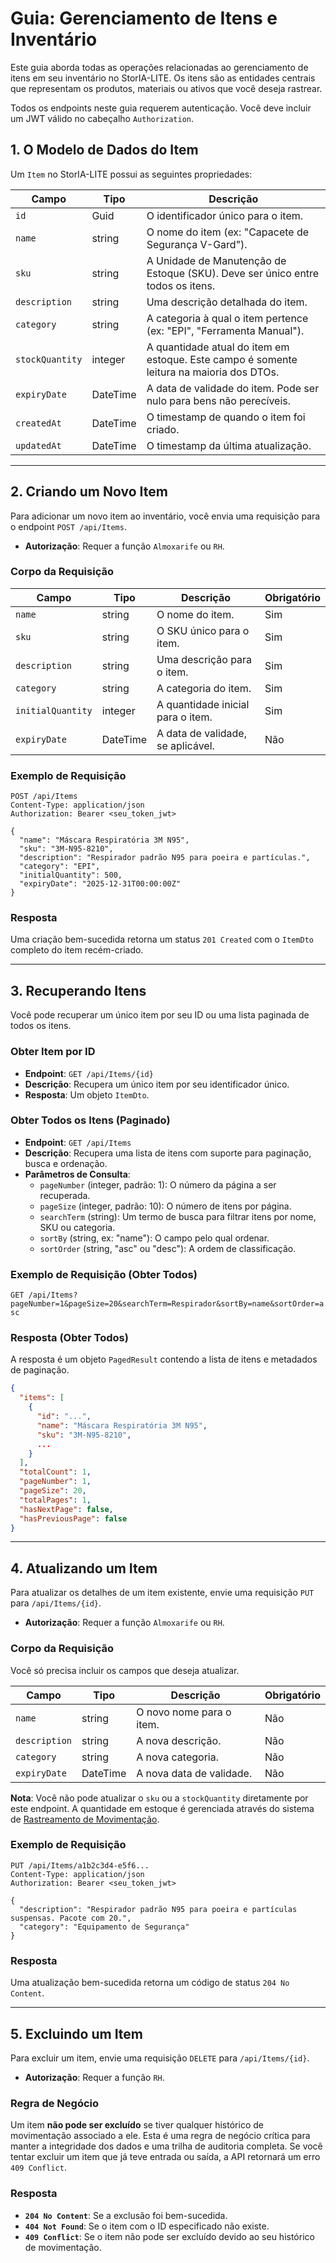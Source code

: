 # Guia: Gerenciamento de Itens e Inventário

Este guia aborda todas as operações relacionadas ao gerenciamento de itens em seu inventário no StorIA-LITE. Os itens são as entidades centrais que representam os produtos, materiais ou ativos que você deseja rastrear.

Todos os endpoints neste guia requerem autenticação. Você deve incluir um JWT válido no cabeçalho `Authorization`.

## 1. O Modelo de Dados do Item

Um `Item` no StorIA-LITE possui as seguintes propriedades:

| Campo           | Tipo     | Descrição                                                                   |
|-----------------|----------|-----------------------------------------------------------------------------|
| `id`            | Guid     | O identificador único para o item.                                          |
| `name`          | string   | O nome do item (ex: "Capacete de Segurança V-Gard").                        |
| `sku`           | string   | A Unidade de Manutenção de Estoque (SKU). Deve ser único entre todos os itens. |
| `description`   | string   | Uma descrição detalhada do item.                                            |
| `category`      | string   | A categoria à qual o item pertence (ex: "EPI", "Ferramenta Manual").        |
| `stockQuantity` | integer  | A quantidade atual do item em estoque. Este campo é somente leitura na maioria dos DTOs. |
| `expiryDate`    | DateTime | A data de validade do item. Pode ser nulo para bens não perecíveis.         |
| `createdAt`     | DateTime | O timestamp de quando o item foi criado.                                    |
| `updatedAt`     | DateTime | O timestamp da última atualização.                                          |

---

## 2. Criando um Novo Item

Para adicionar um novo item ao inventário, você envia uma requisição para o endpoint `POST /api/Items`.

*   **Autorização**: Requer a função `Almoxarife` ou `RH`.

### Corpo da Requisição

| Campo           | Tipo    | Descrição                                         | Obrigatório |
|-----------------|---------|-----------------------------------------------------|-------------|
| `name`          | string  | O nome do item.                                   | Sim         |
| `sku`           | string  | O SKU único para o item.                          | Sim         |
| `description`   | string  | Uma descrição para o item.                        | Sim         |
| `category`      | string  | A categoria do item.                              | Sim         |
| `initialQuantity`| integer | A quantidade inicial para o item.                 | Sim         |
| `expiryDate`    | DateTime| A data de validade, se aplicável.                 | Não         |

### Exemplo de Requisição

```http
POST /api/Items
Content-Type: application/json
Authorization: Bearer <seu_token_jwt>

{
  "name": "Máscara Respiratória 3M N95",
  "sku": "3M-N95-8210",
  "description": "Respirador padrão N95 para poeira e partículas.",
  "category": "EPI",
  "initialQuantity": 500,
  "expiryDate": "2025-12-31T00:00:00Z"
}
```

### Resposta

Uma criação bem-sucedida retorna um status `201 Created` com o `ItemDto` completo do item recém-criado.

---

## 3. Recuperando Itens

Você pode recuperar um único item por seu ID ou uma lista paginada de todos os itens.

### Obter Item por ID

*   **Endpoint**: `GET /api/Items/{id}`
*   **Descrição**: Recupera um único item por seu identificador único.
*   **Resposta**: Um objeto `ItemDto`.

### Obter Todos os Itens (Paginado)

*   **Endpoint**: `GET /api/Items`
*   **Descrição**: Recupera uma lista de itens com suporte para paginação, busca e ordenação.
*   **Parâmetros de Consulta**:
    *   `pageNumber` (integer, padrão: 1): O número da página a ser recuperada.
    *   `pageSize` (integer, padrão: 10): O número de itens por página.
    *   `searchTerm` (string): Um termo de busca para filtrar itens por nome, SKU ou categoria.
    *   `sortBy` (string, ex: "name"): O campo pelo qual ordenar.
    *   `sortOrder` (string, "asc" ou "desc"): A ordem de classificação.

### Exemplo de Requisição (Obter Todos)

`GET /api/Items?pageNumber=1&pageSize=20&searchTerm=Respirador&sortBy=name&sortOrder=asc`

### Resposta (Obter Todos)

A resposta é um objeto `PagedResult` contendo a lista de itens e metadados de paginação.

```json
{
  "items": [
    {
      "id": "...",
      "name": "Máscara Respiratória 3M N95",
      "sku": "3M-N95-8210",
      ...
    }
  ],
  "totalCount": 1,
  "pageNumber": 1,
  "pageSize": 20,
  "totalPages": 1,
  "hasNextPage": false,
  "hasPreviousPage": false
}
```

---

## 4. Atualizando um Item

Para atualizar os detalhes de um item existente, envie uma requisição `PUT` para `/api/Items/{id}`.

*   **Autorização**: Requer a função `Almoxarife` ou `RH`.

### Corpo da Requisição

Você só precisa incluir os campos que deseja atualizar.

| Campo         | Tipo    | Descrição                     | Obrigatório |
|---------------|---------|---------------------------------|-------------|
| `name`        | string  | O novo nome para o item.      | Não         |
| `description` | string  | A nova descrição.             | Não         |
| `category`    | string  | A nova categoria.             | Não         |
| `expiryDate`  | DateTime| A nova data de validade.      | Não         |

**Nota**: Você não pode atualizar o `sku` ou a `stockQuantity` diretamente por este endpoint. A quantidade em estoque é gerenciada através do sistema de [Rastreamento de Movimentação](./03-movement-tracking.md).

### Exemplo de Requisição

```http
PUT /api/Items/a1b2c3d4-e5f6...
Content-Type: application/json
Authorization: Bearer <seu_token_jwt>

{
  "description": "Respirador padrão N95 para poeira e partículas suspensas. Pacote com 20.",
  "category": "Equipamento de Segurança"
}
```

### Resposta

Uma atualização bem-sucedida retorna um código de status `204 No Content`.

---

## 5. Excluindo um Item

Para excluir um item, envie uma requisição `DELETE` para `/api/Items/{id}`.

*   **Autorização**: Requer a função `RH`.

### Regra de Negócio

Um item **não pode ser excluído** se tiver qualquer histórico de movimentação associado a ele. Esta é uma regra de negócio crítica para manter a integridade dos dados e uma trilha de auditoria completa. Se você tentar excluir um item que já teve entrada ou saída, a API retornará um erro `409 Conflict`.

### Resposta

*   **`204 No Content`**: Se a exclusão foi bem-sucedida.
*   **`404 Not Found`**: Se o item com o ID especificado não existe.
*   **`409 Conflict`**: Se o item não pode ser excluído devido ao seu histórico de movimentação.

